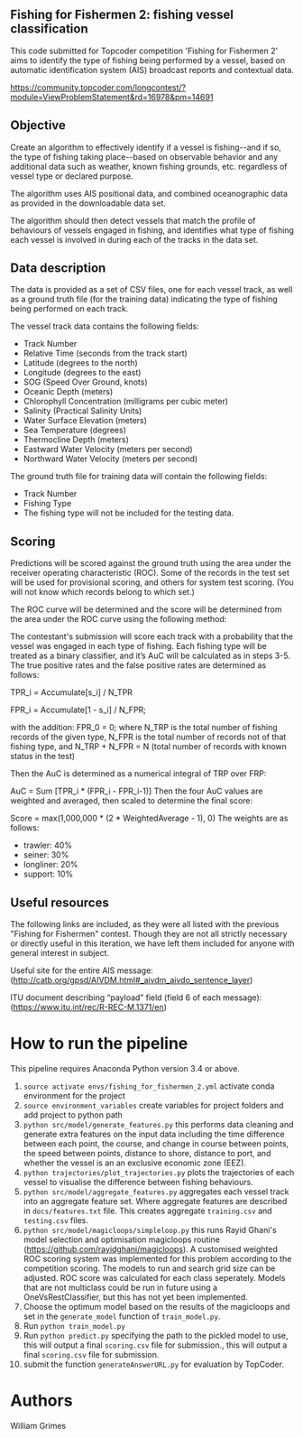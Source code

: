 ## Fishing for Fishermen 2: fishing vessel classification
This code submitted for Topcoder competition 'Fishing for Fishermen 2' aims to identify the type of fishing being performed by a vessel, based on automatic identification system (AIS) broadcast reports and contextual data. 

https://community.topcoder.com/longcontest/?module=ViewProblemStatement&rd=16978&pm=14691

## Objective
Create an algorithm to effectively identify if a vessel is fishing--and if so, the type of fishing taking place--based on observable behavior and any additional data such as weather, known fishing grounds, etc. regardless of vessel type or declared purpose.

The algorithm uses AIS positional data, and combined oceanographic data as provided in the downloadable data set.

The algorithm should then detect vessels that match the profile of behaviours of vessels engaged in fishing, and identifies what type of fishing each vessel is involved in during each of the tracks in the data set.

## Data description
The data is provided as a set of CSV files, one for each vessel track, as well as a ground truth file (for the training data) indicating the type of fishing being performed on each track.

The vessel track data contains the following fields:

- Track Number
- Relative Time (seconds from the track start)
- Latitude (degrees to the north)
- Longitude (degrees to the east)
- SOG (Speed Over Ground, knots)
- Oceanic Depth (meters)
- Chlorophyll Concentration (milligrams per cubic meter)
- Salinity (Practical Salinity Units)
- Water Surface Elevation (meters)
- Sea Temperature (degrees)
- Thermocline Depth (meters)
- Eastward Water Velocity (meters per second)
- Northward Water Velocity (meters per second)

The ground truth file for training data will contain the following fields:

- Track Number
- Fishing Type
- The fishing type will not be included for the testing data.

## Scoring

Predictions will be scored against the ground truth using the area under the receiver operating characteristic (ROC). Some of the records in the test set will be used for provisional scoring, and others for system test scoring. (You will not know which records belong to which set.)

The ROC curve will be determined and the score will be determined from the area under the ROC curve using the following method:

The contestant's submission will score each track with a probability that the vessel was engaged in each type of fishing.
Each fishing type will be treated as a binary classifier, and it’s AuC will be calculated as in steps 3-5.
The true positive rates and the false positive rates are determined as follows:

TPR_i = Accumulate[s_i] / N_TPR

FPR_i = Accumulate[1 - s_i] / N_FPR;

with the addition: FPR_0 = 0;
where N_TRP is the total number of fishing records of the given type, N_FPR is the total number of records not of that fishing type, and N_TRP + N_FPR = N (total number of records with known status in the test)

Then the AuC is determined as a numerical integral of TRP over FRP:

AuC = Sum [TPR_i * (FPR_i - FPR_i-1)]
Then the four AuC values are weighted and averaged, then scaled to determine the final score:

Score = max(1,000,000 * (2 * WeightedAverage - 1), 0)
The weights are as follows:

- trawler: 40%
- seiner: 30%
- longliner: 20%
- support: 10%

## Useful resources
The following links are included, as they were all listed with the previous "Fishing for Fishermen" contest. Though they are not all strictly necessary or directly useful in this iteration, we have left them included for anyone with general interest in subject.

Useful site for the entire AIS message: (http://catb.org/gpsd/AIVDM.html#_aivdm_aivdo_sentence_layer)

ITU document describing “payload” field (field 6 of each message): (https://www.itu.int/rec/R-REC-M.1371/en)

# How to run the pipeline
This pipeline requires Anaconda Python version 3.4 or above. 

1. `source activate envs/fishing_for_fishermen_2.yml` activate conda environment for the project
2. `source environment_variables` create variables for project folders and add project to python path
3. `python src/model/generate_features.py` this performs data cleaning and generate extra features on the input data including the time difference between each point, the course, and change in course between points, the speed between points, distance to shore, distance to port, and whether the vessel is an an exclusive economic zone (EEZ).
4. `python trajectories/plot_trajectories.py` plots the trajectories of each vessel to visualise the difference between fishing behaviours.
5. `python src/model/aggregate_features.py` aggregates each vessel track into an aggregate feature set. Where aggregate features are described in `docs/features.txt` file. This creates aggregate `training.csv` and `testing.csv` files.
6. `python src/model/magicloops/simpleloop.py` this runs Rayid Ghani's model selection and optimisation magicloops routine (https://github.com/rayidghani/magicloops). A customised weighted ROC scoring system was implemented for this problem according to the competition scoring. The models to run and search grid size can be adjusted. ROC score was calculated for each class seperately. Models that are not multiclass could be run in future using a OneVsRestClassifier, but this has not yet been implemented.
7. Choose the optimum model based on the results of the magicloops and set in the `generate_model` function of `train_model.py`.
8. Run `python train_model.py`
9. Run `python predict.py` specifying the path to the pickled model to use, this will output a final `scoring.csv` file for submission., this will output a final `scoring.csv` file for submission.
10. submit the function `generateAnswerURL.py` for evaluation by TopCoder.

# Authors 
William Grimes
